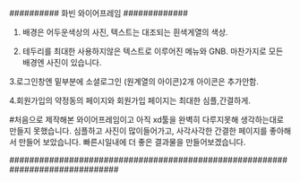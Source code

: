########## 화빈 와이어프레임 #############

1. 배경은 어두운색상의 사진, 텍스트는 대조되는 흰색게열의 색상.

2. 테두리를 최대한 사용하지않은 텍스트로 이루어진 메뉴와 GNB.
   마찬가지로 모든 배경엔 사진이 있습니다.

3.로그인창엔 밑부분에 소셜로그인 (원계열의 아이콘)2개 아이콘은 추가안함.

4.회원가입의 약정동의 페이지와 회원가입 페이지는 최대한 심플,간결하게.

#처음으로 제작해본 와이어프레임이고 아직 xd툴을 완벽히 다루지못해 생각하는대로 만들지 못했습니다.
 심플하고 사진이 많이들어가고, 사각사각한 간결한 페이지를 좋아해서 만들어 보았습니다.
 빠른시일내에 더 좋은 결과물을 만들어보겠습니다. 

##############################################################################